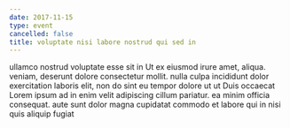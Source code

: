 ```yaml
---
date: 2017-11-15
type: event
cancelled: false
title: voluptate nisi labore nostrud qui sed in
---
```

ullamco nostrud voluptate esse sit in Ut ex eiusmod irure amet, aliqua. veniam, deserunt dolore consectetur mollit. nulla culpa incididunt dolor exercitation laboris elit, non do sint eu tempor dolore ut ut Duis occaecat Lorem ipsum ad in enim velit adipiscing cillum pariatur. ea minim officia consequat. aute sunt dolor magna cupidatat commodo et labore qui in nisi quis aliquip fugiat